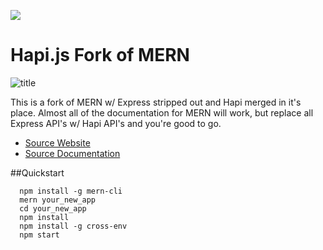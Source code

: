 ![](http://res.cloudinary.com/hashnode/image/upload/w_200/v1455647564/static_imgs/mern/imgs/favicon-mern.png)

# Hapi.js Fork of MERN
![title](https://travis-ci.org/Hashnode/mern-starter.svg?branch=master)

This is a fork of MERN w/ Express stripped out and Hapi merged in it's place. Almost all of the documentation for MERN will work, but replace all Express API's w/ Hapi API's and you're good to go.

- [Source Website](http://mern.io)
- [Source Documentation](http://mern.io/documentation.html)

##Quickstart

```
  npm install -g mern-cli
  mern your_new_app
  cd your_new_app
  npm install
  npm install -g cross-env
  npm start
```


